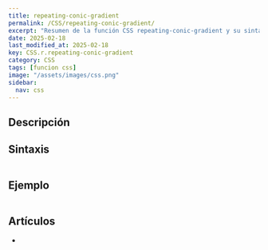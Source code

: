 ```yaml
---
title: repeating-conic-gradient
permalink: /CSS/repeating-conic-gradient/
excerpt: "Resumen de la función CSS repeating-conic-gradient y su sintaxis de uso."
date: 2025-02-18
last_modified_at: 2025-02-18
key: CSS.r.repeating-conic-gradient
category: CSS
tags: [funcion css]
image: "/assets/images/css.png"
sidebar:
  nav: css
---
```


## Descripción


## Sintaxis


```css

```


## Ejemplo


```css

```


## Artículos

- 
